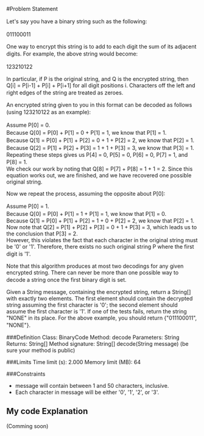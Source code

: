 #Problem Statement 

Let's say you have a binary string such as the following:　　

011100011　　

One way to encrypt this string is to add to each digit the sum of its adjacent digits. For example, the above string would become:　　

123210122　　

In particular, if P is the original string, and Q is the encrypted string, then Q[i] = P[i-1] + P[i] + P[i+1] for all digit positions i. Characters off the left and right edges of the string are treated as zeroes.　　

An encrypted string given to you in this format can be decoded as follows (using 123210122 as an example): 　　

Assume P[0] = 0.　　       
Because Q[0] = P[0] + P[1] = 0 + P[1] = 1, we know that P[1] = 1.　　    
Because Q[1] = P[0] + P[1] + P[2] = 0 + 1 + P[2] = 2, we know that P[2] = 1.　　    
Because Q[2] = P[1] + P[2] + P[3] = 1 + 1 + P[3] = 3, we know that P[3] = 1.　　   
Repeating these steps gives us P[4] = 0, P[5] = 0, P[6] = 0, P[7] = 1, and P[8] = 1.　　   
We check our work by noting that Q[8] = P[7] + P[8] = 1 + 1 = 2. Since this equation works out, we are finished, and we have recovered one possible original string.  

Now we repeat the process, assuming the opposite about P[0]:          

Assume P[0] = 1.　　            
Because Q[0] = P[0] + P[1] = 1 + P[1] = 1, we know that P[1] = 0.　　              
Because Q[1] = P[0] + P[1] + P[2] = 1 + 0 + P[2] = 2, we know that P[2] = 1.               
Now note that Q[2] = P[1] + P[2] + P[3] = 0 + 1 + P[3] = 3, which leads us to the conclusion that P[3] = 2.     
However, this violates the fact that each character in the original string must be '0' or '1'. Therefore, there exists no such original string P where the first digit is '1'.　　

Note that this algorithm produces at most two decodings for any given encrypted string. There can never be more than one possible way to decode a string once the first binary digit is set.　　

Given a String message, containing the encrypted string, return a String[] with exactly two elements. The first element should contain the decrypted string assuming the first character is '0'; the second element should assume the first character is '1'. If one of the tests fails, return the string "NONE" in its place. For the above example, you should return {"011100011", "NONE"}.　　
 
###Definition 
    Class: BinaryCode 
    Method: decode 
    Parameters: String 
    Returns: String[] 
    Method signature: String[] decode(String message) 
    (be sure your method is public) 
 
###Limits 
    Time limit (s): 2.000 
    Memory limit (MB): 64 
 
###Constraints 
- message will contain between 1 and 50 characters, inclusive. 
- Each character in message will be either '0', '1', '2', or '3'. 

## My code Explanation
(Comming soon)

